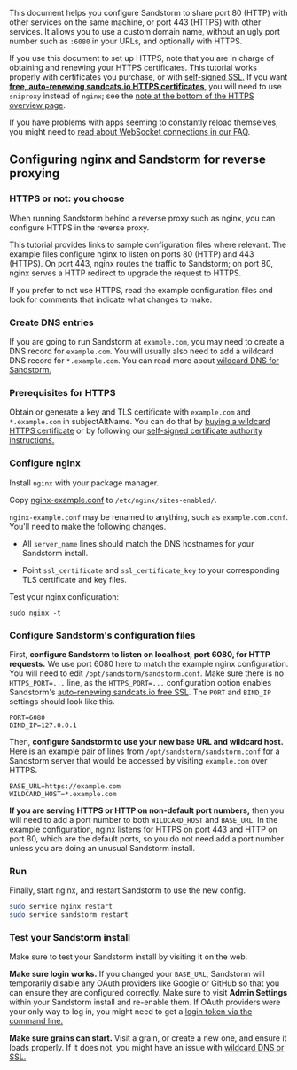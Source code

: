 This document helps you configure Sandstorm to share port 80 (HTTP) with other services on the same
machine, or port 443 (HTTPS) with other services. It allows you to use a custom domain name, without
an ugly port number such as `:6080` in your URLs, and optionally with HTTPS.

If you use this document to set up HTTPS, note that you are in charge of obtaining and renewing your
HTTPS certificates.  This tutorial works properly with certificates you purchase, or with
[self-signed SSL.](self-signed.md) If you want [**free, auto-renewing sandcats.io HTTPS
certificates**,](ssl.md) you will need to use `sniproxy` instead of `nginx`; see the [note at the
bottom of the HTTPS overview page](ssl.md).

If you have problems with apps seeming to constantly reload
themselves, you might need to [read about WebSocket connections in our
FAQ](faq.md#how-do-i-enable-websockets-proxying-or-why-do-some-apps-seem-to-crash-reload).

## Configuring nginx and Sandstorm for reverse proxying

### HTTPS or not: you choose

When running Sandstorm behind a reverse proxy such as nginx, you can configure HTTPS in the reverse
proxy.

This tutorial provides links to sample configuration files where relevant. The example files
configure nginx to listen on ports 80 (HTTP) and 443 (HTTPS). On port 443, nginx routes the traffic
to Sandstorm; on port 80, nginx serves a HTTP redirect to upgrade the request to HTTPS.

If you prefer to not use HTTPS, read the example configuration files and look for comments that
indicate what changes to make.

### Create DNS entries

If you are going to run Sandstorm at `example.com`, you may need to create a DNS record for
`example.com`. You will usually also need to add a wildcard DNS record for `*.example.com`. You can
read more about [wildcard DNS for Sandstorm.](wildcard.md)

### Prerequisites for HTTPS

Obtain or generate a key and TLS certificate with `example.com` and `*.example.com` in
subjectAltName. You can do that by [buying a wildcard HTTPS
certificate](https://google.com/search?q=cheap+wildcard+ssl) or by following our [self-signed
certificate authority instructions.](self-signed.md)

### Configure nginx

Install `nginx` with your package manager.

Copy [nginx-example.conf](https://github.com/sandstorm-io/sandstorm/blob/master/docs/administering/sample-config/nginx-example.conf) to `/etc/nginx/sites-enabled/`.

`nginx-example.conf` may be renamed to anything, such as `example.com.conf`. You'll need to make the following changes.

- All `server_name` lines should match the DNS hostnames for your Sandstorm install.

- Point `ssl_certificate` and `ssl_certificate_key` to your corresponding TLS certificate and key files.

Test your nginx configuration:

`sudo nginx -t`

### Configure Sandstorm's configuration files

First, **configure Sandstorm to listen on localhost, port 6080, for HTTP requests.** We use port
6080 here to match the example nginx configuration. You will need to edit
`/opt/sandstorm/sandstorm.conf`. Make sure there is no `HTTPS_PORT=...` line, as the
`HTTPS_PORT=...` configuration option enables Sandstorm's [auto-renewing sandcats.io free
SSL](sandcats.md). The `PORT` and `BIND_IP` settings should look like this.

```
PORT=6080
BIND_IP=127.0.0.1
```

Then, **configure Sandstorm to use your new base URL and wildcard host.** Here is an example pair of
lines from `/opt/sandstorm/sandstorm.conf` for a Sandstorm server that would be accessed by visiting
`example.com` over HTTPS.

```
BASE_URL=https://example.com
WILDCARD_HOST=*.example.com
```

**If you are serving HTTPS or HTTP on non-default port numbers,** then you will need to add a port
number to both `WILDCARD_HOST` and `BASE_URL`.  In the example configuration, nginx listens for
HTTPS on port 443 and HTTP on port 80, which are the default ports, so you do not need add a port
number unless you are doing an unusual Sandstorm install.

### Run

Finally, start nginx, and restart Sandstorm to use the new config.

```bash
sudo service nginx restart
sudo service sandstorm restart
```

### Test your Sandstorm install

Make sure to test your Sandstorm install by visiting it on the web.

**Make sure login works.** If you changed your `BASE_URL`, Sandstorm will temporarily disable any
OAuth providers like Google or GitHub so that you can ensure they are configured correctly. Make
sure to visit **Admin Settings** within your Sandstorm install and re-enable them. If OAuth
providers were your only way to log in, you might need to get a [login token via the command
line.](faq.md#how-do-i-log-in-if-theres-a-problem-with-logging-in-via-the-web)

**Make sure grains can start.** Visit a grain, or create a new one, and ensure it loads properly. If
it does not, you might have an issue with [wildcard DNS or SSL.](wildcard.md)
